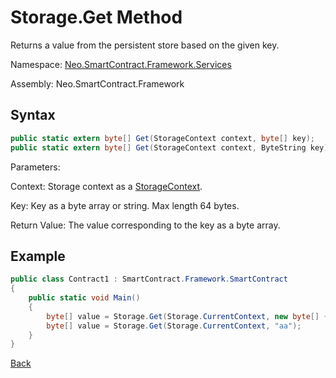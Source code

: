 # Storage.Get Method

Returns a value from the persistent store based on the given key.

Namespace: [Neo.SmartContract.Framework.Services](../index.md)

Assembly: Neo.SmartContract.Framework

## Syntax

```cs
public static extern byte[] Get(StorageContext context, byte[] key);
public static extern byte[] Get(StorageContext context, ByteString key);
```

Parameters:

Context: Storage context as a [StorageContext](../StorageContext.md).

Key: Key as a byte array or string. Max length 64 bytes.

Return Value: The value corresponding to the key as a byte array.

## Example

```cs
public class Contract1 : SmartContract.Framework.SmartContract
{
    public static void Main()
    {
        byte[] value = Storage.Get(Storage.CurrentContext, new byte[] { 0 });
        byte[] value = Storage.Get(Storage.CurrentContext, "aa");
    }
}
```



[Back](index.md)

